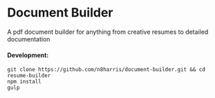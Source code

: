 # Document Builder

A pdf document builder for anything from creative resumes to detailed documentation

#### Development:

```
git clone https://github.com/n8harris/document-builder.git && cd resume-builder
npm install
gulp
```
